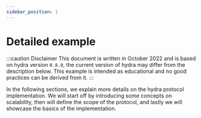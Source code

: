 ```yaml
---
sidebar_position: 1
---
```


# Detailed example

:::caution Disclaimer
This document is written in October 2022 and is based on hydra version `0.8.0`, the current version of hydra may differ from the description below. This example is intended as educational and no good practices can be derived from it.
:::

In the following sections, we explain more details on the hydra protocol implementation. We will start off by introducing some concepts on scalability, then will define the scope of the protocol, and lastly we will showcase the basics of the implementation.

